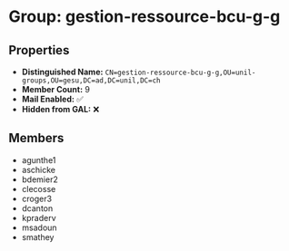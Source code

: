 # Group: gestion-ressource-bcu-g-g

## Properties

- **Distinguished Name:** `CN=gestion-ressource-bcu-g-g,OU=unil-groups,OU=gesu,DC=ad,DC=unil,DC=ch`
- **Member Count:** 9
- **Mail Enabled:** ✅
- **Hidden from GAL:** ❌

## Members

- agunthe1
- aschicke
- bdemier2
- clecosse
- croger3
- dcanton
- kpraderv
- msadoun
- smathey
